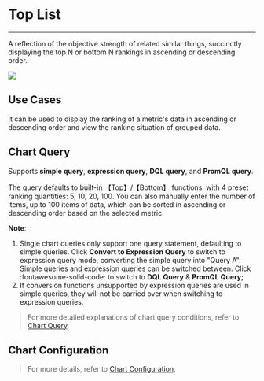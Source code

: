 # Top List
---

A reflection of the objective strength of related similar things, succinctly displaying the top N or bottom N rankings in ascending or descending order.

![](../img/top.png)

## Use Cases

It can be used to display the ranking of a metric's data in ascending or descending order and view the ranking situation of grouped data.


## Chart Query

Supports **simple query**, **expression query**, **DQL query**, and **PromQL query**.

The query defaults to built-in 【Top】/【Bottom】 functions, with 4 preset ranking quantities: 5, 10, 20, 100. You can also manually enter the number of items, up to 100 items of data, which can be sorted in ascending or descending order based on the selected metric.

**Note**:

1. Single chart queries only support one query statement, defaulting to simple queries. Click **Convert to Expression Query** to switch to expression query mode, converting the simple query into "Query A". Simple queries and expression queries can be switched between. Click :fontawesome-solid-code: to switch to **DQL Query** & **PromQL Query**;
2. If conversion functions unsupported by expression queries are used in simple queries, they will not be carried over when switching to expression queries.

> For more detailed explanations of chart query conditions, refer to [Chart Query](chart-query.md).

## Chart Configuration

> For more details, refer to [Chart Configuration](./chart-config.md).


<!--
## Chart Links

Links help you jump from the current chart to the target page; internal and external links can be added; template variables can modify corresponding variable values in the link to pass data information, completing data linkage.

> For more related settings, refer to [Chart Links](chart-link.md).

## Common Configurations

| Option | Description |
| --- | --- |
| Title | Set a title for the chart, which will be displayed in the upper left corner of the chart after setting. Supports hiding.|
| Description | Add a description to the chart. After setting, an 【i】 prompt appears after the chart title. It does not display if not set. |
| Unit | **:material-numeric-1-box: Default unit display**:<br /><li>If the queried data is a metric and you have set units for the metric in [Metric Management](../../metrics/dictionary.md), it will display using the metric’s unit.<br /><li>If no unit is configured in **Metric Management**, it will display using [thousands separator](chart-query.md#thousand) notation.<br />**:material-numeric-2-box: After configuring units**:<br />Priority is given to your custom-configured units for display. Metric data supports two options for numerical representation:<br /><br />**Scientific Notation Explanation**<br /><u>Default scaling</u>: Units are ten thousand, million, etc., e.g., 10000 displays as 1 ten thousand, 1000000 displays as 1 million. Retains two decimal places;<br /><u>Short scale</u>: Units are K, M, B. Represent thousands, millions, billions, trillions, etc. For example, 1000 is 1 k, 10000 is 10 k, 1000000 is 1 M; retains two decimal places.|
| Color | Set the color of the chart. |
| Alias | Refer to [Alias](./timeseries-chart.md#legend). |
| Data Format | Choose the number of decimal places and thousands separator.<br /><li>The thousands separator is enabled by default. Disabling it shows the original value without separators. For more details, refer to [Data Thousands Separator Formatting](../visual-chart/chart-query.md#thousand). |


## Advanced Configuration

| Option | Description |
| --- | --- |
| Lock Time Range | Fix the time range for the current chart query data, unaffected by the global time component. After successful setup, the user-defined time will appear in the upper right corner of the chart, such as 【xx minutes】, 【xx hours】, 【xx days】. If the locked time interval is 30 minutes, then regardless of what time range the time component queries, it will only display data from the last 30 minutes. |
| Rule Mapping | <li>Set the range for metrics and corresponding background and font colors. Metrics within this range will display according to the set style;<br /><li>Set the range for metrics and mapping values. When the metric value falls within the set data range, it will display the corresponding mapped value;<br /><li>When a metric value satisfies multiple settings, it will display the style of the last condition met.<br /><br />When setting value mappings, neither 【Display As】 nor 【Color】 are required fields:<br />&nbsp; &nbsp; &nbsp;【Display As】defaults to empty, meaning no mapped value display;<br />&nbsp; &nbsp; &nbsp;【Color】defaults to empty, meaning no color mapping and displays its original color.<br /> |
| Baseline | Support adding baseline values, baseline titles, and baseline colors. |
| Field Mapping | Works with view variable object mapping functionality, disabled by default. If object mapping is configured in view variables:<br /><li>Enabling field mapping displays the **grouped fields** and corresponding **mapped fields** in the chart. Ungrouped fields not specified in the mapping are not displayed;<br /><li>Disabling field mapping displays the chart normally without showing the mapped fields.<br /> |
| Workspace Authorization | The list of authorized workspaces. After selection, it allows querying and displaying data from the authorized workspace. |
| Data Sampling | Applies only to Doris log data engine workspaces; when enabled, it samples all data except “metrics”. The sampling rate is dynamic and adjusts based on data volume. |
| Time Offset | Non-time series data has at least a 1-minute query delay after being stored. When selecting relative time queries, it may lead to missing recent data due to collection delays, resulting in data loss.<br />Enabling time offset shifts the actual query time range forward by 1 minute when querying relative time intervals to prevent data retrieval from being empty due to storage delays. For example, if the current time is 12:30 and you query the last 15 minutes of data, with time offset enabled, the actual query time would be 12:14-12:29.<br />:warning: <br /><li>This setting only applies to relative time ranges. If the query time range is an "absolute time range," time offset does not apply.<br /><li>For charts with time intervals, such as time series charts, if the set time interval exceeds 1 minute, time offset does not apply. For charts without time intervals, like overview charts and bar charts, time offset remains effective.
-->